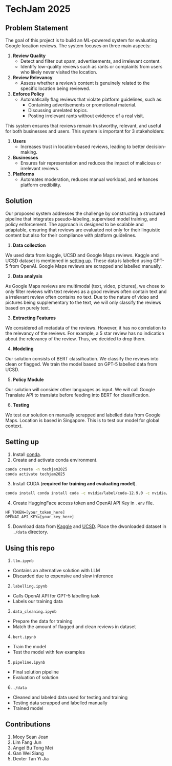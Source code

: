 # TechJam 2025

## Problem Statement
The goal of this project is to build an ML-powered system for evaluating Google location reviews. The system focuses on three main aspects:

1. **Review Quality**
   - Detect and filter out spam, advertisements, and irrelevant content.
   - Identify low-quality reviews such as rants or complaints from users who likely never visited the location.
2. **Review Relevancy**
   - Assess whether a review’s content is genuinely related to the specific location being reviewed.
3. **Enforce Policy**
   - Automatically flag reviews that violate platform guidelines, such as:
     - Containing advertisements or promotional material.
     - Discussing unrelated topics.
     - Posting irrelevant rants without evidence of a real visit.

This system ensures that reviews remain trustworthy, relevant, and useful for both businesses and users. This system is important for 3 stakeholders:

1. **Users**
   - Increases trust in location-based reviews, leading to better decision-making.
2. **Businesses**
   - Ensures fair representation and reduces the impact of malicious or irrelevant reviews.
3. **Platforms**
   - Automates moderation, reduces manual workload, and enhances platform credibility.

## Solution
Our proposed system addresses the challenge by constructing a structured pipeline that integrates pseudo-labeling, supervised model training, and policy enforcement. The approach is designed to be scalable and adaptable, ensuring that reviews are evaluated not only for their linguistic content but also for their compliance with platform guidelines.

1. **Data collection**

We used data from kaggle, UCSD and Google Maps reviews. Kaggle and UCSD dataset is mentioned in [setting up](#setting-up). These data is labelled using GPT-5 from OpenAI. Google Maps reviews are scrapped and labelled manually.

2. **Data analysis**

As Google Maps reviews are multimodal (text, video, pictures), we chose to only filter reviews with text reviews as a good reviews often contain text and a irrelevant review often contains no text. Due to the nature of video and pictures being supplementary to the text, we will only classify the reviews based on purely text.

3. **Extracting Features**

We considered all metadata of the reviews. However, it has no correlation to the relevancy of the reviews. For example, a 5 star review has no indication about the relevancy of the review.
Thus, we decided to drop them.

4. **Modeling**

Our solution consists of BERT classification. We classify the reviews into clean or flagged. We train the model based on GPT-5 labelled data from UCSD.

5. **Policy Module**

Our solution will consider other languages as input. We will call Google Translate API to translate before feeding into BERT for classification.

6. **Testing**

We test our solution on manually scrapped and labelled data from Google Maps. Location is based in Singapore. This is to test our model for global context.

## Setting up
1. Install [conda](https://www.anaconda.com/download).
2. Create and activate conda environment.
```bash
conda create -n techjam2025
conda activate techjam2025
```
3. Install CUDA (**required for training and evaluating model**).
```bash
conda install conda install cuda -c nvidia/label/cuda-12.9.0 -c nvidia/label/cuda-12.9.1
```
4. Create HuggingFace access token and OpenAI API Key in `.env` file.
```
HF_TOKEN=[your_token_here]
OPENAI_API_KEY=[your_key_here]
```
5. Download data from [Kaggle](https://www.kaggle.com/datasets/denizbilginn/google-maps-restaurant-reviews) and [UCSD](https://mcauleylab.ucsd.edu/public_datasets/gdrive/googlelocal/). Place the dwonloaded dataset in `./data` directory.

## Using this repo

1. `llm.ipynb`
- Contains an alternative solution with LLM
- Discarded due to expensive and slow inference

2. `labelling.ipynb`
- Calls OpenAI API for GPT-5 labelling task
- Labels our training data

3. `data_cleaning.ipynb`
- Prepare the data for training
- Match the amount of flagged and clean reviews in dataset

4. `bert.ipynb`
- Train the model
- Test the model with few examples

5. `pipeline.ipynb`
- Final solution pipeline
- Evaluation of solution

6. `./data`
- Cleaned and labeled data used for testing and training
- Testing data scrapped and labelled manually
- Trained model

## Contributions

1. Moey Sean Jean
2. Lim Fang Jun
3. Angel Bu Tong Mei
4. Gan Wei Siang
5. Dexter Tan Yi Jia